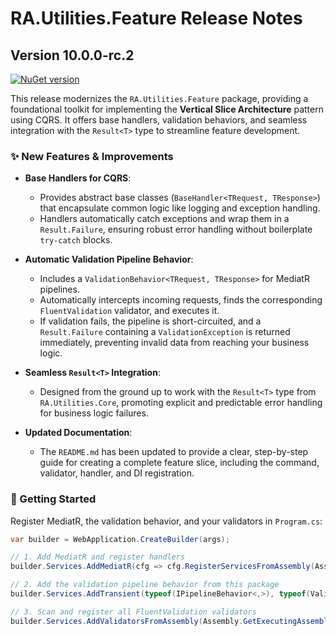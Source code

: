 # RA.Utilities.Feature Release Notes

## Version 10.0.0-rc.2
[![NuGet version](https://img.shields.io/badge/NuGet-10.0.0--rc.2-orange?logo=nuget)](https://www.nuget.org/packages/RA.Utilities.Feature/10.0.0-rc.2)


This release modernizes the `RA.Utilities.Feature` package, providing a foundational toolkit for implementing the **Vertical Slice Architecture** pattern using CQRS. It offers base handlers, validation behaviors, and seamless integration with the `Result<T>` type to streamline feature development.

### ✨ New Features & Improvements

*   **Base Handlers for CQRS**:
    *   Provides abstract base classes (`BaseHandler<TRequest, TResponse>`) that encapsulate common logic like logging and exception handling.
    *   Handlers automatically catch exceptions and wrap them in a `Result.Failure`, ensuring robust error handling without boilerplate `try-catch` blocks.

*   **Automatic Validation Pipeline Behavior**:
    *   Includes a `ValidationBehavior<TRequest, TResponse>` for MediatR pipelines.
    *   Automatically intercepts incoming requests, finds the corresponding `FluentValidation` validator, and executes it.
    *   If validation fails, the pipeline is short-circuited, and a `Result.Failure` containing a `ValidationException` is returned immediately, preventing invalid data from reaching your business logic.

*   **Seamless `Result<T>` Integration**:
    *   Designed from the ground up to work with the `Result<T>` type from `RA.Utilities.Core`, promoting explicit and predictable error handling for business logic failures.

*   **Updated Documentation**:
    *   The `README.md` has been updated to provide a clear, step-by-step guide for creating a complete feature slice, including the command, validator, handler, and DI registration.

### 🚀 Getting Started

Register MediatR, the validation behavior, and your validators in `Program.cs`:

```csharp
var builder = WebApplication.CreateBuilder(args);

// 1. Add MediatR and register handlers
builder.Services.AddMediatR(cfg => cfg.RegisterServicesFromAssembly(Assembly.GetExecutingAssembly()));

// 2. Add the validation pipeline behavior from this package
builder.Services.AddTransient(typeof(IPipelineBehavior<,>), typeof(ValidationBehavior<,>));

// 3. Scan and register all FluentValidation validators
builder.Services.AddValidatorsFromAssembly(Assembly.GetExecutingAssembly());
```